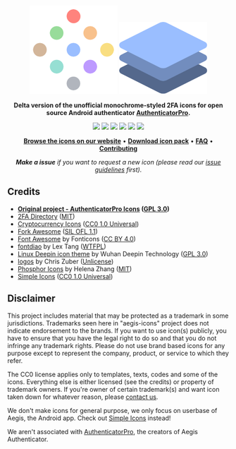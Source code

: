 
<p align="center">
    <img src="https://raw.githubusercontent.com/Delta-Icons/AuthenticatorProIcons/master/.github/delta_logo.svg" width="200" />
    <img src="https://raw.githubusercontent.com/Delta-Icons/AuthenticatorProIcons/master/.github/authenticator_pro_logo.svg" width="200" />
</p>

<p align="center">
    <b>Delta version of the unofficial monochrome-styled 2FA icons for open source Android authenticator <a href="https://github.com/jamie-mh/AuthenticatorPro">AuthenticatorPro</a>.</b>
</p>

<p align="center">
	<img src="https://raw.githubusercontent.com/Delta-Icons/aegis-icons/master/icons/1_Primary/Backblaze.svg" width="100" />
	<img src="https://raw.githubusercontent.com/Delta-Icons/aegis-icons/master/icons/1_Primary/Firefox.svg" width="100" />
	<img src="https://raw.githubusercontent.com/Delta-Icons/aegis-icons/master/icons/1_Primary/Evernote.svg" width="100" />
	<img src="https://raw.githubusercontent.com/Delta-Icons/aegis-icons/master/icons/1_Primary/Dropbox.svg" width="100" />
	<img src="https://raw.githubusercontent.com/Delta-Icons/aegis-icons/master/icons/4_Outdated/Clubhouse.svg" width="100" />
	<img src="https://raw.githubusercontent.com/Delta-Icons/aegis-icons/master/icons/1_Primary/Steam.svg" width="100" />
</p>

<p align="center">
   <b><a href="https://delta-icons.github.io/">Browse the icons on our website</a></b> • <b><a href="../../releases/latest">Download icon pack</a></b> • <b><a href="https://github.com/Delta-Icons/aegis-icons/blob/master/FAQ.md">FAQ</a></b> • 
   <b><a href="https://github.com/Delta-Icons/aegis-icons/blob/master/CONTRIBUTING.md">Contributing</a></b>
</p>

<p align="center">
    <i><b>Make a issue</b> if you want to request a new icon (please read our <a href="https://github.com/Delta-Icons/aegis-icons/blob/master/CONTRIBUTING.md#issue-guidelines">issue guidelines</a> first).</i>
</p>

## Credits
- **[Original project - AuthenticatorPro Icons](https://github.com/jamie-mh/AuthenticatorProIcons) ([GPL 3.0](https://github.com/jamie-mh/AuthenticatorProIcons/blob/master/LICENSE))**
- [2FA Directory](https://2fa.directory/) ([MIT](https://github.com/2factorauth/twofactorauth/blob/master/LICENSE.md))
- [Cryptocurrency Icons](http://cryptoicons.co/) ([CC0 1.0 Universal](https://github.com/spothq/cryptocurrency-icons/blob/master/LICENSE.md))
- [Fork Awesome](https://forkaweso.me/Fork-Awesome/) ([SIL OFL 1.1](https://github.com/ForkAwesome/Fork-Awesome/blob/master/LICENSES))
- [Font Awesome](https://fontawesome.com/) by Fonticons ([CC BY 4.0](https://github.com/FortAwesome/Font-Awesome/blob/master/LICENSE.txt))
- [fontdiao](https://github.com/lexrus/fontdiao) by Lex Tang ([WTFPL](https://github.com/lexrus/fontdiao#license))
- [Linux Deepin icon theme](https://github.com/linuxdeepin/deepin-icon-theme) by Wuhan Deepin Technology ([GPL 3.0](https://github.com/linuxdeepin/deepin-icon-theme/blob/master/LICENSE))
- [logos](https://github.com/shgysk8zer0/logos) by Chris Zuber ([Unlicense](https://github.com/shgysk8zer0/logos/blob/master/LICENSE))
- [Phosphor Icons](https://phosphoricons.com/) by Helena Zhang ([MIT](https://github.com/phosphor-icons/phosphor-home/blob/master/LICENSE))
- [Simple Icons](https://simpleicons.org/) ([CC0 1.0 Universal](https://github.com/simple-icons/simple-icons/blob/develop/LICENSE.md))


## Disclaimer
This project includes material that may be protected as a trademark in some jurisdictions. Trademarks seen here in "aegis-icons" project does not indicate endorsement to the brands. If you want to use icon(s) publicly, you have to ensure that you have the legal right to do so and that you do not infringe any trademark rights. Please do not use brand based icons for any purpose except to represent the company, product, or service to which they refer.

The CC0 license applies only to templates, texts, codes and some of the icons. Everything else is either licensed (see the credits) or property of trademark owners. If you're owner of certain trademark(s) and want icon taken down for whatever reason, please [contact us](https://github.com/Delta-Icons/aegis-icons/blob/master/messageme.md).

We don't make icons for general purpose, we only focus on userbase of Aegis, the Android app. Check out [Simple Icons](https://simpleicons.org/) instead!

We aren't associated with [AuthenticatorPro](https://github.com/jamie-mh/AuthenticatorPro), the creators of Aegis Authenticator.
